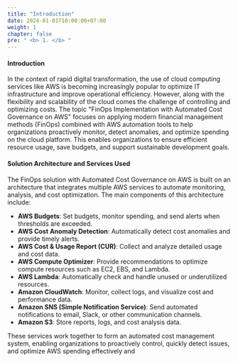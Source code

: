 ```yaml
---
title: "Introduction"
date: 2024-01-01T10:00:00+07:00
weight: 1
chapter: false
pre: " <b> 1. </b> "
---
```


#### Introduction

In the context of rapid digital transformation, the use of cloud computing services like AWS is becoming increasingly popular to optimize IT infrastructure and improve operational efficiency. However, along with the flexibility and scalability of the cloud comes the challenge of controlling and optimizing costs. The topic "FinOps Implementation with Automated Cost Governance on AWS" focuses on applying modern financial management methods (FinOps) combined with AWS automation tools to help organizations proactively monitor, detect anomalies, and optimize spending on the cloud platform. This enables organizations to ensure efficient resource usage, save budgets, and support sustainable development goals.

#### Solution Architecture and Services Used

The FinOps solution with Automated Cost Governance on AWS is built on an architecture that integrates multiple AWS services to automate monitoring, analysis, and cost optimization. The main components of this architecture include:

- **AWS Budgets**: Set budgets, monitor spending, and send alerts when thresholds are exceeded.
- **AWS Cost Anomaly Detection**: Automatically detect cost anomalies and provide timely alerts.
- **AWS Cost & Usage Report (CUR)**: Collect and analyze detailed usage and cost data.
- **AWS Compute Optimizer**: Provide recommendations to optimize compute resources such as EC2, EBS, and Lambda.
- **AWS Lambda**: Automatically check and handle unused or underutilized resources.
- **Amazon CloudWatch**: Monitor, collect logs, and visualize cost and performance data.
- **Amazon SNS (Simple Notification Service)**: Send automated notifications to email, Slack, or other communication channels.
- **Amazon S3**: Store reports, logs, and cost analysis data.

These services work together to form an automated cost management system, enabling organizations to proactively control, quickly detect issues, and optimize AWS spending effectively and
